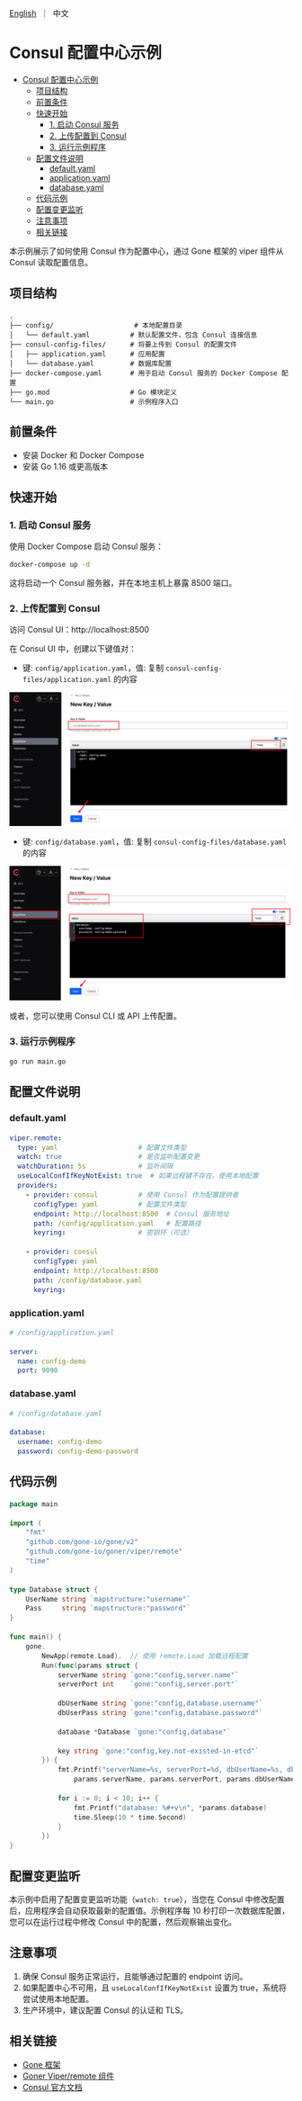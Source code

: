 [//]: # (desc: Consul 配置中心示例)

<p align="left">
    <a href="README.md">English</a>&nbsp ｜&nbsp 中文
</p>

# Consul 配置中心示例
- [Consul 配置中心示例](#consul-配置中心示例)
  - [项目结构](#项目结构)
  - [前置条件](#前置条件)
  - [快速开始](#快速开始)
    - [1. 启动 Consul 服务](#1-启动-consul-服务)
    - [2. 上传配置到 Consul](#2-上传配置到-consul)
    - [3. 运行示例程序](#3-运行示例程序)
  - [配置文件说明](#配置文件说明)
    - [default.yaml](#defaultyaml)
    - [application.yaml](#applicationyaml)
    - [database.yaml](#databaseyaml)
  - [代码示例](#代码示例)
  - [配置变更监听](#配置变更监听)
  - [注意事项](#注意事项)
  - [相关链接](#相关链接)

  
本示例展示了如何使用 Consul 作为配置中心，通过 Gone 框架的 viper 组件从 Consul 读取配置信息。

## 项目结构

```
.
├── config/                    # 本地配置目录
│   └── default.yaml          # 默认配置文件，包含 Consul 连接信息
├── consul-config-files/      # 将要上传到 Consul 的配置文件
│   ├── application.yaml      # 应用配置
│   └── database.yaml         # 数据库配置
├── docker-compose.yaml       # 用于启动 Consul 服务的 Docker Compose 配置
├── go.mod                    # Go 模块定义
└── main.go                   # 示例程序入口
```

## 前置条件

- 安装 Docker 和 Docker Compose
- 安装 Go 1.16 或更高版本

## 快速开始

### 1. 启动 Consul 服务

使用 Docker Compose 启动 Consul 服务：

```bash
docker-compose up -d
```

这将启动一个 Consul 服务器，并在本地主机上暴露 8500 端口。

### 2. 上传配置到 Consul

访问 Consul UI：http://localhost:8500

在 Consul UI 中，创建以下键值对：

- 键: `config/application.yaml`，值: 复制 `consul-config-files/application.yaml` 的内容

![create-application-yaml](.assets/create-application-yaml.png)

- 键: `config/database.yaml`，值: 复制 `consul-config-files/database.yaml` 的内容

![create-database-yaml](.assets/create-database-yaml.png)

或者，您可以使用 Consul CLI 或 API 上传配置。

### 3. 运行示例程序

```bash
go run main.go
```

## 配置文件说明

### default.yaml

```yaml
viper.remote:
  type: yaml                    # 配置文件类型
  watch: true                   # 是否监听配置变更
  watchDuration: 5s             # 监听间隔
  useLocalConfIfKeyNotExist: true  # 如果远程键不存在，使用本地配置
  providers:
    - provider: consul          # 使用 Consul 作为配置提供者
      configType: yaml          # 配置文件类型
      endpoint: http://localhost:8500  # Consul 服务地址
      path: /config/application.yaml   # 配置路径
      keyring:                  # 密钥环（可选）

    - provider: consul
      configType: yaml
      endpoint: http://localhost:8500
      path: /config/database.yaml
      keyring:
```

### application.yaml

```yaml
# /config/application.yaml

server:
  name: config-demo
  port: 9090
```

### database.yaml

```yaml
# /config/database.yaml

database:
  username: config-demo
  password: config-demo-password
```

## 代码示例

```go
package main

import (
	"fmt"
	"github.com/gone-io/gone/v2"
	"github.com/gone-io/goner/viper/remote"
	"time"
)

type Database struct {
	UserName string `mapstructure:"username"`
	Pass     string `mapstructure:"password"`
}

func main() {
	gone.
		NewApp(remote.Load).  // 使用 remote.Load 加载远程配置
		Run(func(params struct {
			serverName string `gone:"config,server.name"`
			serverPort int    `gone:"config,server.port"`

			dbUserName string `gone:"config,database.username"`
			dbUserPass string `gone:"config,database.password"`

			database *Database `gone:"config,database"`

			key string `gone:"config,key.not-existed-in-etcd"`
		}) {
			fmt.Printf("serverName=%s, serverPort=%d, dbUserName=%s, dbUserPass=%s, key=%s\n", 
				params.serverName, params.serverPort, params.dbUserName, params.dbUserPass, params.key)

			for i := 0; i < 10; i++ {
				fmt.Printf("database: %#+v\n", *params.database)
				time.Sleep(10 * time.Second)
			}
		})
}
```

## 配置变更监听

本示例中启用了配置变更监听功能（`watch: true`），当您在 Consul 中修改配置后，应用程序会自动获取最新的配置值。示例程序每 10 秒打印一次数据库配置，您可以在运行过程中修改 Consul 中的配置，然后观察输出变化。

## 注意事项

1. 确保 Consul 服务正常运行，且能够通过配置的 endpoint 访问。
2. 如果配置中心不可用，且 `useLocalConfIfKeyNotExist` 设置为 true，系统将尝试使用本地配置。
3. 生产环境中，建议配置 Consul 的认证和 TLS。

## 相关链接

- [Gone 框架](https://github.com/gone-io/gone)
- [Goner Viper/remote 组件](../../../../viper/remote)
- [Consul 官方文档](https://www.consul.io/docs)